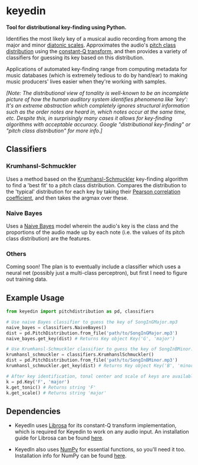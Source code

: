 # keyedin

**Tool for distributional key-finding using Python.**

Identifies the most likely key of a musical audio recording from among the major and minor [diatonic scales](https://en.wikipedia.org/wiki/Diatonic_scale). Approximates the audio's [pitch class distribution](http://mp.ucpress.edu/content/25/3/193) using the [constant-Q transform](https://en.wikipedia.org/wiki/Constant-Q_transform), and then provides a variety of classifiers for guessing its key based on this distribution. 

Applications of automated key-finding range from computing metadata for music databases (which is extremely tedious to do by hand/ear) to making music producers' lives easier when they're working with samples.

*[Note: The distributional view of tonality is well-known to be an incomplete picture of how the human auditory system identifies phenomena like 'key': It's an extreme abstraction which completely ignores structural information such as the order notes are heard in, which notes occur at the same time, etc. Despite this, in surprisingly many cases it allows for key-finding algorithms with acceptable accuracy. Google "distributional key-finding" or "pitch class distribution" for more info.]*

## Classifiers
### Krumhansl-Schmuckler
Uses a method based on the [Krumhansl-Schmuckler](http://rnhart.net/articles/key-finding/) key-finding algorithm to find a 'best fit' to a pitch class distribution. Compares the distribution to the 'typical' distribution for each key by taking their [Pearson correlation coefficient](https://en.wikipedia.org/wiki/Pearson_correlation_coefficient), and then takes the argmax over these.

### Naive Bayes
Uses a [Naive Bayes](https://en.wikipedia.org/wiki/Naive_Bayes_classifier) model wherein the audio's key is the class and the proportions of the audio made up by each note (i.e. the values of its pitch class distribution) are the features. 

### Others
Coming soon! The plan is to eventually include a classifier which uses a neural net (possibly just a multi-class perceptron), but first I need to figure out training data.

## Example Usage
```python
from keyedin import pitchdistribution as pd, classifiers

# Use naive Bayes classifier to guess the key of SongInGMajor.mp3
naive_bayes = classifiers.NaiveBayes()
dist = pd.PitchDistribution.from_file('path/to/SongInGMajor.mp3')
naive_bayes.get_key(dist) # Returns Key object Key('G', 'major')

# Use Krumhansl-Schmuckler classifier to guess the key of SongInBMinor.mp3
krumhansl_schmuckler = classifiers.KrumhanslSchmuckler()
dist = pd.PitchDistribution.from_file('path/to/SongInBMinor.mp3')
krumhansl_schmuckler.get_key(dist) # Returns Key object Key('B', 'minor')

# After key identification, tonal center and scale of keys are available through Key.get_tonic() and Key.get_scale()
k = pd.Key('F', 'major')
k.get_tonic() # Returns string 'F'
k.get_scale() # Returns string 'major'
```

## Dependencies
* KeyedIn uses [Librosa](https://github.com/librosa) for its constant-Q transform implementation, which is required for Keyedin to work on any audio input. An installation guide for Librosa can be found [here](https://librosa.github.io/librosa/install.html).

* KeyedIn also uses [NumPy](https://github.com/numpy) for essential functions, so you'll need it too. Installation info for NumPy can be found [here](https://www.scipy.org/install.html).
